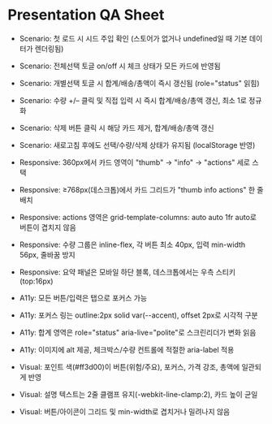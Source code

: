 # Presentation QA Sheet

- Scenario: 첫 로드 시 시드 주입 확인 (스토어가 없거나 undefined일 때 기본 데이터가 렌더링됨)
- Scenario: 전체선택 토글 on/off 시 체크 상태가 모든 카드에 반영됨
- Scenario: 개별선택 토글 시 합계/배송/총액이 즉시 갱신됨 (role="status" 읽힘)
- Scenario: 수량 +/– 클릭 및 직접 입력 시 즉시 합계/배송/총액 갱신, 최소 1로 정규화
- Scenario: 삭제 버튼 클릭 시 해당 카드 제거, 합계/배송/총액 갱신
- Scenario: 새로고침 후에도 선택/수량/삭제 상태가 유지됨 (localStorage 반영)

- Responsive: 360px에서 카드 영역이 "thumb" → "info" → "actions" 세로 스택
- Responsive: ≥768px(데스크톱)에서 카드 그리드가 "thumb info actions" 한 줄 배치
- Responsive: actions 영역은 grid-template-columns: auto auto 1fr auto로 버튼이 겹치지 않음
- Responsive: 수량 그룹은 inline-flex, 각 버튼 최소 40px, 입력 min-width 56px, 줄바꿈 방지
- Responsive: 요약 패널은 모바일 하단 블록, 데스크톱에서는 우측 스티키(top:16px)

- A11y: 모든 버튼/입력은 탭으로 포커스 가능
- A11y: 포커스 링는 outline:2px solid var(--accent), offset 2px로 시각적 구분
- A11y: 합계 영역은 role="status" aria-live="polite"로 스크린리더가 변화 읽음
- A11y: 이미지에 alt 제공, 체크박스/수량 컨트롤에 적절한 aria-label 적용

- Visual: 포인트 색(#ff3d00)이 버튼(위험/주요), 포커스, 가격 강조, 총액에 일관되게 반영
- Visual: 설명 텍스트는 2줄 클램프 유지(-webkit-line-clamp:2), 카드 높이 균일
- Visual: 버튼/아이콘이 그리드 및 min-width로 겹치거나 밀려나지 않음

